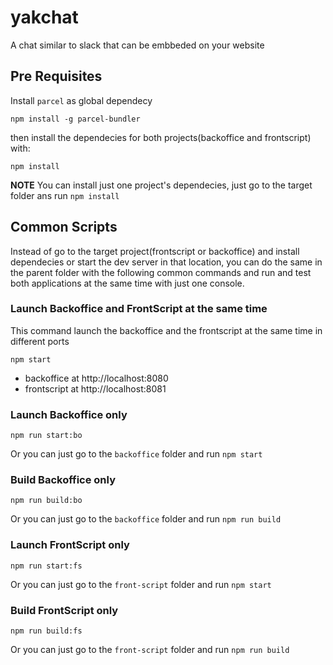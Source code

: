 # yakchat
A chat similar to slack that can be embbeded on your website

## Pre Requisites

Install `parcel` as global dependecy

```shell
npm install -g parcel-bundler
```

then install the dependecies for both projects(backoffice and frontscript) with:

```shell
npm install
```

__NOTE__ You can install just one project's dependecies, just go to the target folder ans run
```npm install```

## Common Scripts

Instead of go to the target project(frontscript or backoffice) and install dependecies or start the dev server in that location, you can do the same in the parent folder with the following common commands and run and test both applications at the same time with just one console.

### Launch Backoffice and FrontScript at the same time

This command launch the backoffice and the frontscript at the same time in different ports
```shell
npm start
```

- backoffice at http://localhost:8080
- frontscript  at http://localhost:8081

### Launch Backoffice only

```shell
npm run start:bo
```

Or you can just go to the `backoffice` folder and run  `npm start`

### Build Backoffice only

```shell
npm run build:bo
```

Or you can just go to the `backoffice` folder and run  `npm run build`

### Launch FrontScript only

```shell
npm run start:fs
```

Or you can just go to the `front-script` folder and run  `npm start`

### Build FrontScript only

```shell
npm run build:fs
```

Or you can just go to the `front-script` folder and run  `npm run build`

